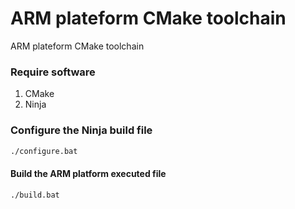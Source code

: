 # ARM plateform CMake toolchain

ARM plateform CMake toolchain


### Require software
1. CMake
2. Ninja

### Configure the Ninja build file
```bash
./configure.bat
```

#### Build the ARM platform executed file
```
./build.bat
```


